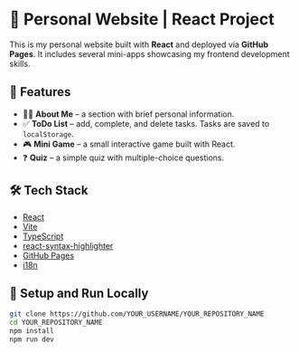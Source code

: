 # 🧠 Personal Website | React Project

This is my personal website built with **React** and deployed via **GitHub Pages**. It includes several mini-apps showcasing my frontend development skills.

## 🚀 Features

- 🧍‍♂️ **About Me** – a section with brief personal information.
- ✅ **ToDo List** – add, complete, and delete tasks. Tasks are saved to `localStorage`.
- 🎮 **Mini Game** – a small interactive game built with React.
- ❓ **Quiz** – a simple quiz with multiple-choice questions.

## 🛠️ Tech Stack

- [React](https://reactjs.org/)
- [Vite](https://vitejs.dev/)
- [TypeScript](https://www.typescriptlang.org/)
- [react-syntax-highlighter](https://github.com/react-syntax-highlighter/react-syntax-highlighter)
- [GitHub Pages](https://pages.github.com/)
- [i18n](https://www.i18next.com/)

## 🔧 Setup and Run Locally

```bash
git clone https://github.com/YOUR_USERNAME/YOUR_REPOSITORY_NAME
cd YOUR_REPOSITORY_NAME
npm install
npm run dev
